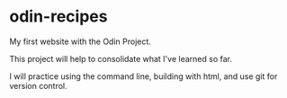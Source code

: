 # odin-recipes
My first website with the Odin Project.

This project will help to consolidate what I've
learned so far. 

I will practice using the command line, building
with html, and use git for version control.

